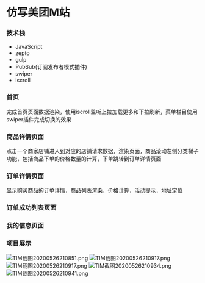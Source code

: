 # 仿写美团M站

### 技术栈
- JavaScript
- zepto
- gulp
- PubSub(订阅发布者模式插件)
- swiper
- iscroll


### 首页
完成首页页面数据渲染，使用iscroll监听上拉加载更多和下拉刷新，菜单栏目使用swiper插件完成切换的效果

### 商品详情页面
点击一个商家店铺进入到对应的店铺请求数据，渲染页面，商品滚动左侧分类梯子功能，包括商品下单的价格数量的计算，下单跳转到订单详情页面

### 订单详情页面
显示购买商品的订单详情，商品列表渲染，价格计算，活动提示，地址定位

### 订单成功列表页面


### 我的信息页面


### 项目展示
![TIM截图20200526210851.png](https://ae03.alicdn.com/kf/H29e4b24c1b754f5bbef613f37baf845at.png)
![TIM截图20200526210917.png](https://ae01.alicdn.com/kf/Hf0c55e01b02d43aab565edcd5a889db88.png)
![TIM截图20200526210917.png](https://ae04.alicdn.com/kf/Hc8cfd0bf581246358b1d793863b9c893S.png)
![TIM截图20200526210934.png](https://ae05.alicdn.com/kf/Hd935bfc7bdf74021adbeb78228959b48g.png)
![TIM截图20200526210941.png](https://ae03.alicdn.com/kf/H49aa613057ac4737a0c8b3f2287f1f76s.png)